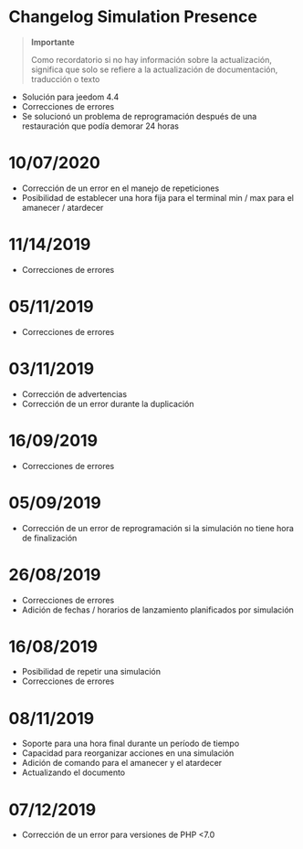 # Changelog Simulation Presence

>**Importante**
>
>Como recordatorio si no hay información sobre la actualización, significa que solo se refiere a la actualización de documentación, traducción o texto

- Solución para jeedom 4.4
- Correcciones de errores
- Se solucionó un problema de reprogramación después de una restauración que podía demorar 24 horas

# 10/07/2020

- Corrección de un error en el manejo de repeticiones
- Posibilidad de establecer una hora fija para el terminal min / max para el amanecer / atardecer

# 11/14/2019

- Correcciones de errores

# 05/11/2019

- Correcciones de errores

# 03/11/2019

- Corrección de advertencias
- Corrección de un error durante la duplicación

# 16/09/2019

- Correcciones de errores

# 05/09/2019

- Corrección de un error de reprogramación si la simulación no tiene hora de finalización

# 26/08/2019

- Correcciones de errores
- Adición de fechas / horarios de lanzamiento planificados por simulación

# 16/08/2019

- Posibilidad de repetir una simulación
- Correcciones de errores

# 08/11/2019

- Soporte para una hora final durante un período de tiempo
- Capacidad para reorganizar acciones en una simulación
- Adición de comando para el amanecer y el atardecer
- Actualizando el documento

# 07/12/2019

- Corrección de un error para versiones de PHP <7.0
